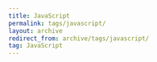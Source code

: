 ```yaml
---
title: JavaScript
permalink: tags/javascript/
layout: archive
redirect_from: archive/tags/javascript/
tag: JavaScript
---
```


